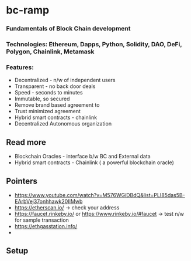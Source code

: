 # bc-ramp
### Fundamentals of Block Chain development
### Technologies: Ethereum, Dapps, Python, Solidity, DAO, DeFi, Polygon, Chainlink, Metamask

### Features:
* Decentralized - n/w of independent users
* Transparent - no back door deals
* Speed - seconds to minutes
* Immutable, so secured
* Remove brand based agreement to 
* Trust minimized agreement
* Hybrid smart contracts - chainlink
* Decentralized Autonomous organization

## Read more
* Blockchain Oracles  - interface b/w BC and External data
* Hybrid smart contracts - Chainlink ( a powerful blockchain oracle)


## Pointers
* https://www.youtube.com/watch?v=M576WGiDBdQ&list=PLI85das5B-EArbVej37onhhawk20IIMwb
* https://etherscan.io/ -> check your address
* https://faucet.rinkeby.io/ or https://www.rinkeby.io/#faucet -> test n/w for sample transaction
* https://ethgasstation.info/
* 



## Setup


